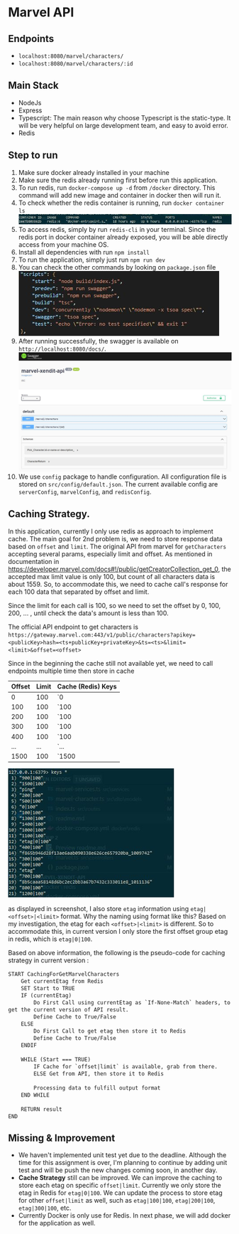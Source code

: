 # Marvel API

## Endpoints
- `localhost:8080/marvel/characters/`
- `localhost:8080/marvel/characters/:id`

## Main Stack
- NodeJs
- Express
- Typescript: The main reason why choose Typescript is the static-type. It will be very helpful on large development team, and easy to avoid error. 
- Redis

## Step to run
1. Make sure docker already installed in your machine
2. Make sure the redis already running first before run this application.
3. To run redis, run `docker-compose up -d` from `/docker` directory. This command will add new image and container in docker then will run it.
4. To check whether the redis container is running, run `docker container ls`
![Container already running](images/container-ls.jpg)
5. To access redis, simply by run `redis-cli` in your terminal. Since the redis port in docker container already exposed, you will be able directly access from your machine OS.
6. Install all dependencies with run `npm install`
7. To run the application, simply just run `npm run dev`
8. You can check the other commands by looking on `package.json` file
![Command Scripts](images/command-scripts.jpg)
9. After running successfully, the swagger is available on `http://localhost:8080/docs/`.
![Swagger](images/swagger.jpg)
10. We use `config` package to handle configuration. All configuration file is stored on `src/config/default.json`. The current available config are `serverConfig`, `marvelConfig`, and `redisConfig`.

## Caching Strategy.
In this application, currently I only use redis as approach to implement cache. The main goal for 2nd problem is, we need to store response data based on `offset` and `limit`. The original API from marvel for `getCharacters` accepting several params, especially limit and offset. As mentioned in documentation in https://developer.marvel.com/docs#!/public/getCreatorCollection_get_0, the accepted max limit value is only 100, but count of all characters data is about 1559. So, to accommodate this, we need to cache call's response for each 100 data that separated by offset and limit.

Since the limit for each call is 100, so we need to set the offset by 0, 100, 200, ... , until check the data's amount is less than 100.

The official API endpoint to get characters is 
`https://gateway.marvel.com:443/v1/public/characters?apikey=<publicKey>hash=<ts+publicKey+privateKey>&ts=<ts>&limit=<limit>&offset=<offset>`

Since in the beginning the cache still not available yet, we need to call endpoints multiple time then store in cache

| Offset | Limit | Cache (Redis) Keys |
| ------ | ----- | ------------------ |
| 0 | 100 | `0|100` |
| 100 | 100 | `100|100` |
| 200 | 100 | `100|100` |
| 300 | 100 | `100|100` |
| 400 | 100 | `100|100` |
| ... | ... | `...|100` |
| 1500 | 100 | `1500|100` |

![Redis Keys](images/redis-key.jpg)

as displayed in screenshot, I also store `etag` information using `etag|<offset>|<limit>` format. Why the naming using format like this? Based on my investigation, the etag for each `<offset>|<limit>` is different. So to accommodate this, in current version I only store the first offset group etag in redis, which is `etag|0|100`.

Based on above information, the following is the pseudo-code for caching strategy in current version :
```
START CachingForGetMarvelCharacters
    Get currentEtag from Redis
    SET Start to TRUE
    IF (currentEtag)
        Do First Call using currentEtag as `If-None-Match` headers, to get the current version of API result.
        Define Cache to True/False
    ELSE
        Do First Call to get etag then store it to Redis
        Define Cache to True/False
    ENDIF

    WHILE (Start === TRUE)
        IF Cache for `offset|limit` is available, grab from there.
        ELSE Get from API, then store it to Redis

        Processing data to fulfill output format
    END WHILE

    RETURN result
END

```


## Missing & Improvement
- We haven't implemented unit test yet due to the deadline. Although the time for this assignment is over, I'm planning to continue by adding unit test and will be push the new changes coming soon, in another day.
- **Cache Strategy** still can be improved. We can improve the caching to store each etag on specific `offset|limit`. Currently we only store the etag in Redis for `etag|0|100`. We can update the process to store etag for other `offset|limit` as well, such as `etag|100|100`, `etag|200|100`, `etag|300|100`, etc.
- Currently Docker is only use for Redis. In next phase, we will add docker for the application as well.


